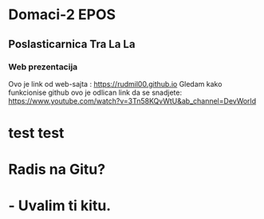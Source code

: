 # Domaci-2 EPOS

## Poslasticarnica Tra La La

### Web prezentacija

Ovo je link od web-sajta : https://rudmil00.github.io
Gledam kako funkcionise github ovo je odlican link da se snadjete: https://www.youtube.com/watch?v=3Tn58KQvWtU&ab_channel=DevWorld

# test test
# Radis na Gitu?
# - Uvalim ti kitu.